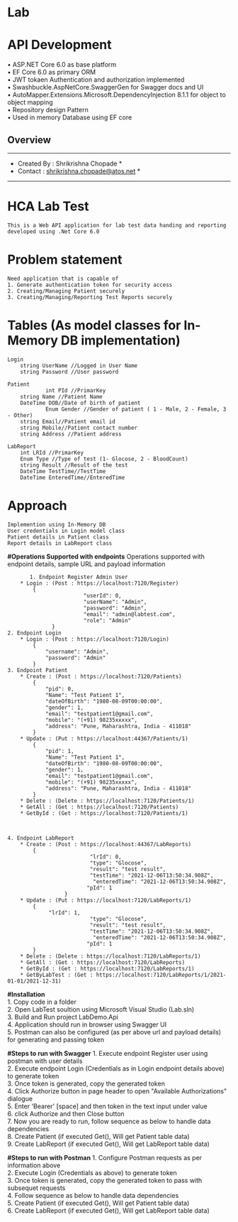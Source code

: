 # Lab

# API Development
•	ASP.NET Core 6.0 as base platform <br/>
•	EF Core 6.0 as primary ORM <br/>
•	JWT tokaen Authentication and authorization implemented <br/>
•	Swashbuckle.AspNetCore.SwaggerGen for Swagger docs and UI <br/>
•	AutoMapper.Extensions.Microsoft.DependencyInjection 8.1.1 for object to object mapping <br/>
•	Repository design Pattern <br/>
•	Used in memory Database using EF core <br/> 



## Overview


******************************************************************************
*	Created By : Shrikrishna Chopade                                           *
*	Contact    : shrikrishna.chopade@atos.net                                     *
******************************************************************************
# HCA Lab Test
	This is a Web API application for lab test data handing and reporting developed using .Net Core 6.0

# Problem statement
	Need application that is capable of
	1. Generate authentication token for security access
	2. Creating/Managing Patient securely
	3. Creating/Managing/Reporting Test Reports securely

# Tables (As model classes for In-Memory DB implementation)
	Login
		string UserName //Logged in User Name
		string Password //User password
		
	Patient
                int PId //PrimarKey
		string Name //Patient Name
		DateTime DOB//Date of birth of patient
                Enum Gender //Gender of patient ( 1 - Male, 2 - Female, 3 - Other)
		string Email//Patient email id
		string Mobile//Patient contact number
		string Address //Patient address
	
	LabReport
		int LRId //PrimarKey
		Enum Type //Type of test (1- Glocose, 2 - BloodCount)
		string Result //Result of the test
		DateTime TestTime//TestTime
		DateTime EnteredTime//EnteredTime
	
		
# Approach
	Implemention using In-Memory DB
	User credentials in Login model class
	Patient details in Patient class	
	Report details in LabReport class
	
	
**#Operations Supported with endpoints**
	Operations supported with endpoint details, sample URL and payload information 
	
           1. Endpoint Register Admin User
		* Login : (Post : https://localhost:7120/Register)
			{
                            "userId": 0,
                            "userName": "Admin",
                            "password": "Admin",
                            "email": "admin@labtest.com",
                            "role": "Admin"
                  }			
	2. Endpoint Login
		* Login : (Post : https://localhost:7120/Login)
			{
				"username": "Admin",
				"password": "Admin"
			}			
	3. Endpoint Patient
		* Create : (Post : https://localhost:7120/Patients)
			{
				"pid": 0,
				"Name": "Test Patient 1",
				"dateOfBirth": "1980-08-09T00:00:00",
				"gender": 1,
				"email": "testpatient1@gmail.com",
				"mobile": "(+91) 98235xxxxx",
				"address": "Pune, Maharashtra, India - 411018"
			}
		* Update : (Put : https://localhost:44367/Patients/1)
			{
				"pid": 1,
				"Name": "Test Patient 1",
				"dateOfBirth": "1980-08-09T00:00:00",
				"gender": 1,
				"email": "testpatient1@gmail.com",
				"mobile": "(+91) 98235xxxxx",
				"address": "Pune, Maharashtra, India - 411018"
			}
		* Delete : (Delete : https://localhost:7120/Patients/1)
		* GetAll : (Get : https://localhost:7120/Patients)
		* GetById : (Get : https://localhost:7120/Patients/1)
		
	
		
	4. Endpoint LabReport
		* Create : (Post : https://localhost:44367/LabReports)
			{
                              "lrId": 0,
                              "type": "Glocose",
                              "result": "test result",
                              "testTime": "2021-12-06T13:50:34.908Z",
                               "enteredTime": "2021-12-06T13:50:34.908Z",
                             "pId": 1
                      }
		* Update : (Put : https://localhost:7120/LabReports/1)
			{
				 "lrId": 1,
                              "type": "Glocose",
                              "result": "test result",
                              "testTime": "2021-12-06T13:50:34.908Z",
                               "enteredTime": "2021-12-06T13:50:34.908Z",
                             "pId": 1
			}
		* Delete : (Delete : https://localhost:7120/LabReports/1)
		* GetAll : (Get : https://localhost:7120/LabReports)
		* GetById : (Get : https://localhost:7120/LabReports/1)
		* GetByLabTest : (Get : https://localhost:7120/LabReports/1/2021-01-01/2021-12-31)
		
**#Installation**  <br/> 
	1. Copy code in a folder  <br/> 
	2. Open LabTest soultion using Microsoft Visual Studio (Lab.sln)  <br/> 
	3. Build and Run project LabDemo.Api  <br/> 
	4. Application should run in browser using Swagger UI  <br/> 
	5. Postman can also be configured (as per above url and payload details) for generating and passing token  <br/> 
	
**#Steps to run with Swagger**
        1. Execute endpoint Register user using postman with user details <br/> 
	2. Execute endpoint Login (Credentials as in Login endpoint details above) to generate token <br/> 
	3. Once token is generated, copy the generated token <br/> 
	4. Click Authorize button in page header to open "Available Authorizations" dialogue <br/> 
	5. Enter 'Bearer' [space] and then token in the text input under value <br/> 
	6. click Authorize and then Close button <br/> 
	7. Now you are ready to run, follow sequence as below to handle data dependencies  <br/> 
	8. Create Patient (if executed Get(), Will get Patient table data)	 <br/> 
	9. Create LabReport (if executed Get(), Will get LabReport table data) <br/> 

**#Steps to run with Postman** 
	1. Configure Postman requests as per information above  <br/> 
	2. Execute Login (Credentials as above) to generate token <br/> 
	3. Once token is generated, copy the generated token to pass with subsequet requests <br/> 
	4. Follow sequence as below to handle data dependencies  <br/> 
	5. Create Patient (if executed Get(), Will get Patient table data)	 <br/> 
	6. Create LabReport (if executed Get(), Will get LabReport table data) <br/> 

